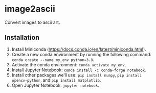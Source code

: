 # image2ascii

Convert images to ascii art.

## Installation

1. Install Miniconda (https://docs.conda.io/en/latest/miniconda.html).
2. Create a new conda environment by running the following command: `conda create --name my_env python=3.8`.
3. Activate the conda environment: `conda activate my_env`.
4. Install Jupyter Notebook: `conda install -c conda-forge notebook`.
5. Install other packages we'll use:  `pip install numpy`, `pip install opencv-python`, and `pip install matplotlib`.
6. Open Jupyter Notebook: `jupyter notebook`.

